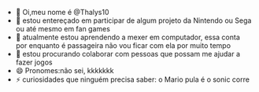 - 👋 Oi,meu nome é @Thalys10
- 👀 estou entereçado em participar de algum projeto da Nintendo ou Sega ou até mesmo em fan games
- 🌱 atualmente estou aprendendo a mexer em computador, essa conta por enquanto é passageira não vou ficar com ela por muito tempo
- 💞️ estou procurando colaborar com pessoas que possam me ajudar a fazer jogos
- 😄 Pronomes:não sei, kkkkkkk
- ⚡ curiosidades que ninguém precisa saber: o Mario pula é o sonic corre

<!---
Thalys10/Thalys10 is a ✨ special ✨ repository because its `README.md` (this file) appears on your GitHub profile.
You can click the Preview link to take a look at your changes.
--->
